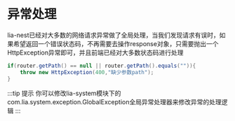 # 异常处理

lia-nest已经对大多数的网络请求异常做了全局处理，当我们发现请求有误时，如果希望返回一个错误状态码，不再需要去操作response对象，只需要抛出一个HttpException异常即可，并且前端已经对大多数状态码进行处理
```java
if(router.getPath() == null || router.getPath().equals("")){
    throw new HttpException(400,"缺少参数path");
}
```

:::tip 提示
你可以修改lia-system模块下的com.lia.system.exception.GlobalException全局异常处理器来修改异常的处理逻辑
:::